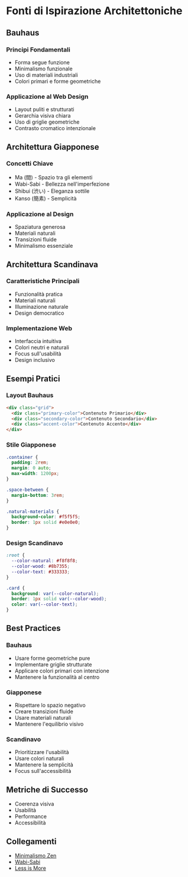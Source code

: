 # Fonti di Ispirazione Architettoniche

## Bauhaus

### Principi Fondamentali
- Forma segue funzione
- Minimalismo funzionale
- Uso di materiali industriali
- Colori primari e forme geometriche

### Applicazione al Web Design
- Layout puliti e strutturati
- Gerarchia visiva chiara
- Uso di griglie geometriche
- Contrasto cromatico intenzionale

## Architettura Giapponese

### Concetti Chiave
- Ma (間) - Spazio tra gli elementi
- Wabi-Sabi - Bellezza nell'imperfezione
- Shibui (渋い) - Eleganza sottile
- Kanso (簡素) - Semplicità

### Applicazione al Design
- Spaziatura generosa
- Materiali naturali
- Transizioni fluide
- Minimalismo essenziale

## Architettura Scandinava

### Caratteristiche Principali
- Funzionalità pratica
- Materiali naturali
- Illuminazione naturale
- Design democratico

### Implementazione Web
- Interfaccia intuitiva
- Colori neutri e naturali
- Focus sull'usabilità
- Design inclusivo

## Esempi Pratici

### Layout Bauhaus
```html
<div class="grid">
  <div class="primary-color">Contenuto Primario</div>
  <div class="secondary-color">Contenuto Secondario</div>
  <div class="accent-color">Contenuto Accento</div>
</div>
```

### Stile Giapponese
```css
.container {
  padding: 2rem;
  margin: 0 auto;
  max-width: 1200px;
}

.space-between {
  margin-bottom: 3rem;
}

.natural-materials {
  background-color: #f5f5f5;
  border: 1px solid #e0e0e0;
}
```

### Design Scandinavo
```css
:root {
  --color-natural: #f8f8f8;
  --color-wood: #8b7355;
  --color-text: #333333;
}

.card {
  background: var(--color-natural);
  border: 1px solid var(--color-wood);
  color: var(--color-text);
}
```

## Best Practices

### Bauhaus
- Usare forme geometriche pure
- Implementare griglie strutturate
- Applicare colori primari con intenzione
- Mantenere la funzionalità al centro

### Giapponese
- Rispettare lo spazio negativo
- Creare transizioni fluide
- Usare materiali naturali
- Mantenere l'equilibrio visivo

### Scandinavo
- Prioritizzare l'usabilità
- Usare colori naturali
- Mantenere la semplicità
- Focus sull'accessibilità

## Metriche di Successo

- Coerenza visiva
- Usabilità
- Performance
- Accessibilità

## Collegamenti

- [Minimalismo Zen](../philosophy/minimalism.md)
- [Wabi-Sabi](../philosophy/wabi_sabi.md)
- [Less is More](../philosophy/less_is_more.md) 
